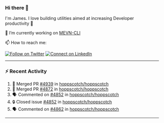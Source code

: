 ### Hi there 👋

I'm James. I love building utilities aimed at increasing Developer productivity :raised_hands: 

🔭 I’m currently working on [MEVN-CLI](https://github.com/madlabsinc/mevn-cli)

📫 How to reach me:

[![Follow on Twitter](https://img.shields.io/badge/--twitter?label=Twitter&logo=Twitter&style=social)](https://twitter.com/james_madhacks) [![Connect on LinkedIn](https://img.shields.io/badge/--linkedin?label=LinkedIn&logo=LinkedIn&style=social)](https://www.linkedin.com/in/jamesgeorge007)

---

### :zap: Recent Activity

<!--START_SECTION:activity-->
1. 🎉 Merged PR [#4939](https://github.com/hoppscotch/hoppscotch/pull/4939) in [hoppscotch/hoppscotch](https://github.com/hoppscotch/hoppscotch)
2. 🎉 Merged PR [#4872](https://github.com/hoppscotch/hoppscotch/pull/4872) in [hoppscotch/hoppscotch](https://github.com/hoppscotch/hoppscotch)
3. 🗣 Commented on [#4852](https://github.com/hoppscotch/hoppscotch/issues/4852#issuecomment-2739928171) in [hoppscotch/hoppscotch](https://github.com/hoppscotch/hoppscotch)
4. 🔒 Closed issue [#4852](https://github.com/hoppscotch/hoppscotch/issues/4852) in [hoppscotch/hoppscotch](https://github.com/hoppscotch/hoppscotch)
5. 🗣 Commented on [#4862](https://github.com/hoppscotch/hoppscotch/issues/4862#issuecomment-2739925073) in [hoppscotch/hoppscotch](https://github.com/hoppscotch/hoppscotch)
<!--END_SECTION:activity-->

---

<!--
**jamesgeorge007/jamesgeorge007** is a ✨ _special_ ✨ repository because its `README.md` (this file) appears on your GitHub profile.

Here are some ideas to get you started:

- 🌱 I’m currently learning ...
- 👯 I’m looking to collaborate on ...
- 🤔 I’m looking for help with ...
- 💬 Ask me about ...
- 😄 Pronouns: ...
- ⚡ Fun fact: ...
-->
